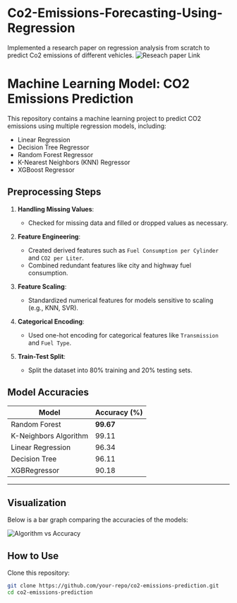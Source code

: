 # Co2-Emissions-Forecasting-Using-Regression
Implemented a research paper on regression analysis from scratch to predict Co2 emissions of different vehicles.
![Reseach paper Link]()
# Machine Learning Model: CO2 Emissions Prediction

This repository contains a machine learning project to predict CO2 emissions using multiple regression models, including:
- Linear Regression
- Decision Tree Regressor
- Random Forest Regressor
- K-Nearest Neighbors (KNN) Regressor
- XGBoost Regressor



## **Preprocessing Steps**

1. **Handling Missing Values**:
   - Checked for missing data and filled or dropped values as necessary.

2. **Feature Engineering**:
   - Created derived features such as `Fuel Consumption per Cylinder` and `CO2 per Liter`.
   - Combined redundant features like city and highway fuel consumption.

3. **Feature Scaling**:
   - Standardized numerical features for models sensitive to scaling (e.g., KNN, SVR).

4. **Categorical Encoding**:
   - Used one-hot encoding for categorical features like `Transmission` and `Fuel Type`.

5. **Train-Test Split**:
   - Split the dataset into 80% training and 20% testing sets.



## **Model Accuracies**

| Model               | Accuracy (%) |
|----------------------|--------------|
| Random Forest        | **99.67**    |
| K-Neighbors Algorithm| 99.11        |
| Linear Regression    | 96.34        |
| Decision Tree        | 96.11        |
| XGBRegressor         | 90.18        |

---

## **Visualization**

Below is a bar graph comparing the accuracies of the models:

![Algorithm vs Accuracy](algorithm_vs_accuracy.png)



## **How to Use**
 Clone this repository:
   ```bash
   git clone https://github.com/your-repo/co2-emissions-prediction.git
   cd co2-emissions-prediction
   ```
